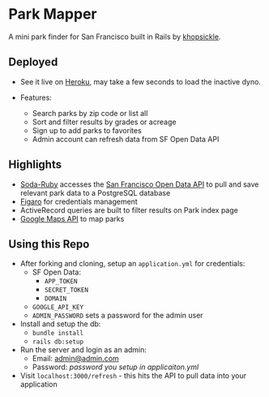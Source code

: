 # Park Mapper

A mini park finder for San Francisco built in Rails by [khopsickle](https://github.com/khopsickle/).

## Deployed

- See it live on [Heroku](https://park-mapper.herokuapp.com/), may take a few seconds to load the inactive dyno.

- Features:
  - Search parks by zip code or list all
  - Sort and filter results by grades or acreage
  - Sign up to add parks to favorites
  - Admin account can refresh data from SF Open Data API

## Highlights

- [Soda-Ruby](https://github.com/socrata/soda-ruby) accesses the [San Francisco Open Data API](https://data.sfgov.org) to pull and save relevant park data to a PostgreSQL database
- [Figaro](https://github.com/laserlemon/figaro) for credentials management
- ActiveRecord queries are built to filter results on Park index page
- [Google Maps API](https://developers.google.com/maps/) to map parks

## Using this Repo

- After forking and cloning, setup an `application.yml` for credentials:
  - SF Open Data:
    - `APP_TOKEN`
    - `SECRET_TOKEN`
    - `DOMAIN`
  - `GOOGLE_API_KEY`
  - `ADMIN_PASSWORD` sets a password for the admin user
- Install and setup the db:
  - `bundle install`
  - `rails db:setup`
- Run the server and login as an admin:
  - Email: admin@admin.com
  - Password: *password you setup in applicaiton.yml*
- Visit `localhost:3000/refresh` - this hits the API to pull data into your application
